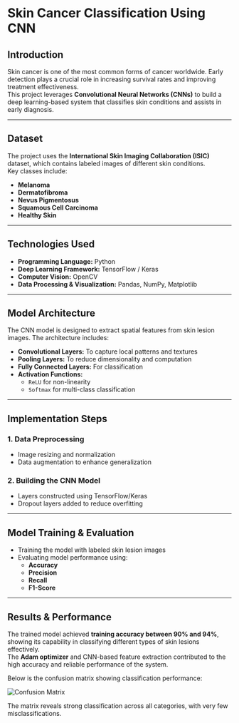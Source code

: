 #  Skin Cancer Classification Using CNN

##  Introduction
Skin cancer is one of the most common forms of cancer worldwide. Early detection plays a crucial role in increasing survival rates and improving treatment effectiveness.  
This project leverages **Convolutional Neural Networks (CNNs)** to build a deep learning-based system that classifies skin conditions and assists in early diagnosis.

---

##  Dataset
The project uses the **International Skin Imaging Collaboration (ISIC)** dataset, which contains labeled images of different skin conditions.  
Key classes include:

- **Melanoma**  
- **Dermatofibroma**  
- **Nevus Pigmentosus**  
- **Squamous Cell Carcinoma**  
- **Healthy Skin**

---

##  Technologies Used
- **Programming Language:** Python  
- **Deep Learning Framework:** TensorFlow / Keras  
- **Computer Vision:** OpenCV  
- **Data Processing & Visualization:** Pandas, NumPy, Matplotlib  

---

##  Model Architecture
The CNN model is designed to extract spatial features from skin lesion images. The architecture includes:

- **Convolutional Layers:** To capture local patterns and textures  
- **Pooling Layers:** To reduce dimensionality and computation  
- **Fully Connected Layers:** For classification  
- **Activation Functions:**  
  - `ReLU` for non-linearity  
  - `Softmax` for multi-class classification  

---

##  Implementation Steps

### 1. Data Preprocessing
- Image resizing and normalization  
- Data augmentation to enhance generalization  

### 2. Building the CNN Model
- Layers constructed using TensorFlow/Keras  
- Dropout layers added to reduce overfitting  

---

##  Model Training & Evaluation
- Training the model with labeled skin lesion images  
- Evaluating model performance using:
  - **Accuracy**
  - **Precision**
  - **Recall**
  - **F1-Score**

---

##  Results & Performance

The trained model achieved **training accuracy between 90% and 94%**, showing its capability in classifying different types of skin lesions effectively.  
The **Adam optimizer** and CNN-based feature extraction contributed to the high accuracy and reliable performance of the system.

Below is the confusion matrix showing classification performance:

![Confusion Matrix](confusion_matrix.PNG)

The matrix reveals strong classification across all categories, with very few misclassifications.


